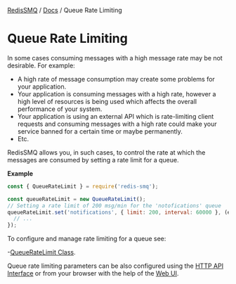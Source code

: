 [RedisSMQ](../README.md) / [Docs](README.md) / Queue Rate Limiting

# Queue Rate Limiting

In some cases consuming messages with a high message rate may be not desirable. For example:

- A high rate of message consumption may create some problems for your application.
- Your application is consuming messages with a high rate, however a high level of resources is being used which affects the overall performance of your system.
- Your application is using an external API which is rate-limiting client requests and consuming messages with a high rate could make your service banned for a certain time or maybe permanently.
- Etc.

RedisSMQ allows you, in such cases, to control the rate at which the messages are consumed by setting a rate limit for a queue.

**Example**

```javascript
const { QueueRateLimit } = require('redis-smq');

const queueRateLimit = new QueueRateLimit();
// Setting a rate limit of 200 msg/min for the 'notofications' queue
queueRateLimit.set('notifications', { limit: 200, interval: 60000 }, (err) => {
  // ...
});
```

To configure and manage rate limiting for a queue see:

-[QueueRateLimit Class](api/classes/QueueRateLimit.md).

Queue rate limiting parameters can be also configured using the [HTTP API Interface](https://github.com/weyoss/redis-smq-monitor) or from your browser with the help of the [Web UI](https://github.com/weyoss/redis-smq-monitor-client).
